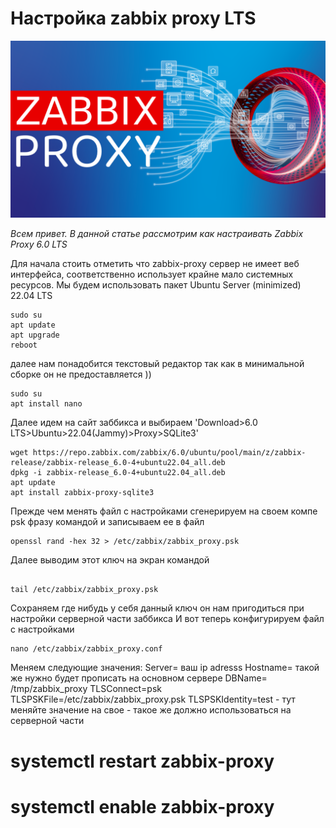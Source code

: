 # Настройка zabbix proxy LTS
![thb](https://github.com/vprimin/pub/blob/main/Manuals/images/zproxy.png)

*Всем привет. В данной статье рассмотрим как настраивать Zabbix Proxy 6.0 LTS*

Для начала стоить отметить что zabbix-proxy сервер не имеет веб интерфейса, соответственно использует крайне мало системных ресурсов.
Мы будем использовать пакет Ubuntu Server (minimized) 22.04 LTS



```
sudo su 
apt update
apt upgrade
reboot
```
далее нам понадобится текстовый редактор так как в минимальной сборке он не предоставляется ))
```
sudo su
apt install nano
```
Далее идем на сайт заббикса и выбираем 'Download>6.0 LTS>Ubuntu>22.04(Jammy)>Proxy>SQLite3'
```
wget https://repo.zabbix.com/zabbix/6.0/ubuntu/pool/main/z/zabbix-release/zabbix-release_6.0-4+ubuntu22.04_all.deb
dpkg -i zabbix-release_6.0-4+ubuntu22.04_all.deb
apt update
apt install zabbix-proxy-sqlite3

```

Прежде чем менять файл с настройками сгенерируем на своем компе psk фразу командой и записываем ее в файл
```
openssl rand -hex 32 > /etc/zabbix/zabbix_proxy.psk
```
Далее выводим этот ключ на экран командой 
```

tail /etc/zabbix/zabbix_proxy.psk
```
Сохраняем где нибудь у себя данный ключ он нам пригодиться при настройки серверной части заббикса
И вот теперь конфигурируем файл с настройками

```
nano /etc/zabbix/zabbix_proxy.conf
```

Меняем следующие значения:
Server=    ваш ip adresss
Hostname=  такой же нужно будет прописать на основном сервере
DBName= /tmp/zabbix_proxy
TLSConnect=psk
TLSPSKFile=/etc/zabbix/zabbix_proxy.psk
TLSPSKIdentity=test  - тут меняйте значение на свое - такое же должно использоваться на серверной части



# systemctl restart zabbix-proxy
# systemctl enable zabbix-proxy